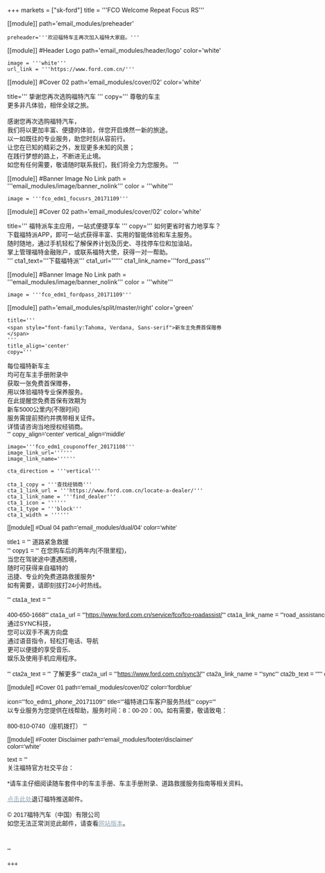 
+++
markets = ["sk-ford"]
title = '''FCO Welcome Repeat Focus RS'''

[[module]]
path='email_modules/preheader'

	preheader='''欢迎福特车主再次加入福特大家庭。'''

[[module]] #Header Logo
path='email_modules/header/logo'
color='white'

	image = '''white'''
	url_link = '''https://www.ford.com.cn/'''
    
[[module]] #Cover 02
path='email_modules/cover/02'
color='white'

title='''
    <span style="white-space:nowrap;">挚谢您再次选购福特汽车</span>
'''
copy='''
    <span style="white-space:nowrap;">尊敬的车主</span>
    <br/>
    <span style="white-space:nowrap;">更多非凡体验，相伴全球之旅。</span>
    <br/>
    <br/>
    <span style="white-space:nowrap;">感谢您再次选购福特汽车，</span>
    <br/>
    <span style="white-space:nowrap;">我们将以更加丰富、便捷的体验，伴您开启焕然一新的旅途。</span>
    <br/>
    <span style="white-space:nowrap;">以一如既往的专业服务，助您时刻从容前行。</span>
    <br/>
    <span style="white-space:nowrap;">让您在已知的精彩之外，发现更多未知的风景；</span>
    <br/>
    <span style="white-space:nowrap;">在践行梦想的路上，不断进无止境。</span>
    <br/>
    <span style="white-space:nowrap;">如您有任何需要，敬请随时联系我们，我们将全力为您服务。</span>
'''

 [[module]] #Banner Image No Link
path = '''email_modules/image/banner_nolink'''
color = '''white'''

	image = '''fco_edm1_focusrs_20171109'''

[[module]] #Cover 02
path='email_modules/cover/02'
color='white'

title='''
    <span style="white-space:nowrap;">福特派车主应用，一站式便捷享车</span>
'''
copy='''
    <span style="white-space:nowrap;">如何更省时省力地享车？</span>
    <br/>
    <span style="white-space:nowrap;">下载福特派APP，即可一站式获得丰富、实用的智能体验和车主服务。</span>
    <br/>
    <span style="white-space:nowrap;">随时随地，通过手机轻松了解保养计划及历史、寻找停车位和加油站，</span>
    <br/>
    <span style="white-space:nowrap;">掌上管理福特金融账户，或联系福特大使，获得一对一帮助。</span>
    <br />
'''
cta1_text='''<span style="white-space:nowrap;">下载福特派</span>'''
cta1_url=''''''
cta1_link_name='''ford_pass'''

 [[module]] #Banner Image No Link
path = '''email_modules/image/banner_nolink'''
color = '''white'''

	image = '''fco_edm1_fordpass_20171109'''

[[module]]
path='email_modules/split/master/right'
color='green'

	title='''
    <span style="font-family:Tahoma, Verdana, Sans-serif">新车主免费首保赠券</span>
    '''
	title_align='center'
	copy='''
<span style="font-family:Tahoma, Verdana, Sans-serif;">
<span style="white-space:nowrap;">每位福特新车主</span>
<br/>
<span style="white-space:nowrap;">均可在车主手册附录中</span>
<br/>
<span style="white-space:nowrap;">获取一张免费首保赠券，</span>
<br/>
<span style="white-space:nowrap;">用以体验福特专业保养服务。</span>
<br/>
<span style="white-space:nowrap;">在此提醒您免费首保有效期为</span>
<br/>
<span style="white-space:nowrap;">新车5000公里内(不限时间)</span>
<br/>
<span style="white-space:nowrap;">服务需提前预约并携带相关证件。</span>
<br/>
<span style="white-space:nowrap;">详情请咨询当地授权经销商。</span>
<br />
    '''
	copy_align='center'
	vertical_align='middle'

	image='''fco_edm1_couponoffer_20171108'''
	image_link_url=''''''
	image_link_name=''''''

	cta_direction = '''vertical'''

	cta_1_copy = '''查找经销商'''
	cta_1_link_url = '''https://www.ford.com.cn/locate-a-dealer/'''
	cta_1_link_name = '''find_dealer'''
	cta_1_icon = ''''''
	cta_1_type = '''block'''
	cta_1_width = ''''''

[[module]] #Dual 04
path='email_modules/dual/04'
color='white'

title1 = ''' <span style="font-family:Tahoma, Verdana, Sans-serif">道路紧急救援</span>
<br />
'''
	copy1 = '''
    <span style="font-family:Tahoma, Verdana, Sans-serif">
    <span style=" white-space:nowrap;">在您购车后的两年内(不限里程)，
    <br />
    <span style=" white-space:nowrap;">当您在驾驶途中遭遇困境，</span>
    <br />
    <span style=" white-space:nowrap;">随时可获得来自福特的
    <br />
    <span style=" white-space:nowrap;">迅捷、专业的免费道路救援服务*</span>
    <br />
    <span style=" white-space:nowrap;">如有需要，请即刻拔打24小时热线。</span>
    <br />
    <br />
    '''
	cta1a_text = '''<span style="font-family:Tahoma, Verdana, Sans-serif"><br /><br />400-650-1668</span>'''
	cta1a_url = '''https://www.ford.com.cn/service/fco/fco-roadassist/'''
	cta1a_link_name = '''road_assistance'''
	cta1b_text = ''''''
	cta1b_url = ''''''
	cta1b_link_name = ''''''
	cta1c_text = ''''''
	cta1c_url = ''''''
	cta1c_link_name = ''''''
	icon1 = '''fco_edm1_roadassistance_20171109'''
	title2 = '''<span style="font-family:Tahoma, Verdana, Sans-serif">链接SYNC3</span>'''
	copy2 = '''
    <span style="font-family:Tahoma, Verdana, Sans-serif">
    <span style=" white-space:nowrap;">想知道什么是SYNC 3 吗？</span>
    <br />
    <span style=" white-space:nowrap;">通过SYNC科技，</span>
    <br />
    <span style=" white-space:nowrap;">您可以双手不离方向盘</span>
    <br />
    <span style=" white-space:nowrap;">通过语音指令，轻松打电话、导航</span>
    <br />
    <span style=" white-space:nowrap;">更可以便捷的享受音乐、</span>
    <br />
    <span style=" white-space:nowrap;">娱乐及使用手机应用程序。</span>
    <br />
    <br />
    '''
	cta2a_text = '''
    <span style="font-family:Tahoma, Verdana, Sans-serif">了解更多</span>'''
	cta2a_url = '''https://www.ford.com.cn/sync3/'''
	cta2a_link_name = '''sync'''
	cta2b_text = ''''''
	cta2b_url = ''''''
	cta2b_link_name = ''''''
	cta2c_text = ''''''
	cta2c_url = ''''''
	cta2c_link_name = ''''''
	icon2 = '''th_edm1_sync_20160801'''

[[module]] #Cover 01
path='email_modules/cover/02'
color='fordblue'

icon='''fco_edm1_phone_20171109'''
title='''<span style="white-space:nowrap;">福特进口车客户服务热线</span>'''
copy='''
    <span style="white-space:nowrap;">以专业服务为您提供在线帮助，服务时间：8：00-20：00。如有需要，敬请致电：</span>
    <br/>
    <br/>
    <span style="white-space:nowrap;">800-810-0740（座机拨打）</span>
'''

[[module]] #Footer Disclaimer
path='email_modules/footer/disclaimer'
color='white'

text = '''
<span style="font-family:'Nanum Gothic',Malgun Gothic,sans-serif">
<br/>
<span style="white-space:nowrap;">关注福特官方社交平台：</span>
<br/>
<br/>
<span style="white-space:nowrap;">*请车主仔细阅读随车套件中的车主手册、车主手册附录、道路救援服务指南等相关资料。</span>
<br/>
<br/>
<span style="white-space:nowrap;"><a href="https://www.ford-korea.com/privacy/" name="privacy" style="text-decoration:underline; color:#91a4b1;">点击此处</a>退订福特推送邮件。</span>
<br/>
<br/>
<span style="font-family:'Nanum Gothic',Malgun Gothic,sans-serif;">
<span style="white-space:nowrap;">© 2017福特汽车（中国）有限公司</span>
<br/>
<span style="white-space:nowrap;">如您无法正常浏览此邮件，请查看<a href="https://www.ford-korea.com/privacy/" name="privacy" style="text-decoration:underline; color:#91a4b1;">网站版本</a>。</span>

<br/>
<br/>
'''

+++
